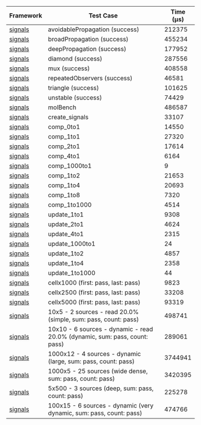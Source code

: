 | Framework | Test Case | Time (μs) |
| --- | --- | --- |
| [signals](https://github.com/rodydavis/signals.dart) | avoidablePropagation (success) | 212375 |
| [signals](https://github.com/rodydavis/signals.dart) | broadPropagation (success) | 455234 |
| [signals](https://github.com/rodydavis/signals.dart) | deepPropagation (success) | 177952 |
| [signals](https://github.com/rodydavis/signals.dart) | diamond (success) | 287556 |
| [signals](https://github.com/rodydavis/signals.dart) | mux (success) | 408558 |
| [signals](https://github.com/rodydavis/signals.dart) | repeatedObservers (success) | 46581 |
| [signals](https://github.com/rodydavis/signals.dart) | triangle (success) | 101625 |
| [signals](https://github.com/rodydavis/signals.dart) | unstable (success) | 74429 |
| [signals](https://github.com/rodydavis/signals.dart) | molBench | 486587 |
| [signals](https://github.com/rodydavis/signals.dart) | create_signals | 33107 |
| [signals](https://github.com/rodydavis/signals.dart) | comp_0to1 | 14550 |
| [signals](https://github.com/rodydavis/signals.dart) | comp_1to1 | 27320 |
| [signals](https://github.com/rodydavis/signals.dart) | comp_2to1 | 17614 |
| [signals](https://github.com/rodydavis/signals.dart) | comp_4to1 | 6164 |
| [signals](https://github.com/rodydavis/signals.dart) | comp_1000to1 | 9 |
| [signals](https://github.com/rodydavis/signals.dart) | comp_1to2 | 21653 |
| [signals](https://github.com/rodydavis/signals.dart) | comp_1to4 | 20693 |
| [signals](https://github.com/rodydavis/signals.dart) | comp_1to8 | 7320 |
| [signals](https://github.com/rodydavis/signals.dart) | comp_1to1000 | 4514 |
| [signals](https://github.com/rodydavis/signals.dart) | update_1to1 | 9308 |
| [signals](https://github.com/rodydavis/signals.dart) | update_2to1 | 4624 |
| [signals](https://github.com/rodydavis/signals.dart) | update_4to1 | 2315 |
| [signals](https://github.com/rodydavis/signals.dart) | update_1000to1 | 24 |
| [signals](https://github.com/rodydavis/signals.dart) | update_1to2 | 4857 |
| [signals](https://github.com/rodydavis/signals.dart) | update_1to4 | 2358 |
| [signals](https://github.com/rodydavis/signals.dart) | update_1to1000 | 44 |
| [signals](https://github.com/rodydavis/signals.dart) | cellx1000 (first: pass, last: pass) | 9823 |
| [signals](https://github.com/rodydavis/signals.dart) | cellx2500 (first: pass, last: pass) | 33208 |
| [signals](https://github.com/rodydavis/signals.dart) | cellx5000 (first: pass, last: pass) | 93319 |
| [signals](https://github.com/rodydavis/signals.dart) | 10x5 - 2 sources - read 20.0% (simple, sum: pass, count: pass) | 498741 |
| [signals](https://github.com/rodydavis/signals.dart) | 10x10 - 6 sources - dynamic - read 20.0% (dynamic, sum: pass, count: pass) | 289061 |
| [signals](https://github.com/rodydavis/signals.dart) | 1000x12 - 4 sources - dynamic (large, sum: pass, count: pass) | 3744941 |
| [signals](https://github.com/rodydavis/signals.dart) | 1000x5 - 25 sources (wide dense, sum: pass, count: pass) | 3420395 |
| [signals](https://github.com/rodydavis/signals.dart) | 5x500 - 3 sources (deep, sum: pass, count: pass) | 225278 |
| [signals](https://github.com/rodydavis/signals.dart) | 100x15 - 6 sources - dynamic (very dynamic, sum: pass, count: pass) | 474766 |
